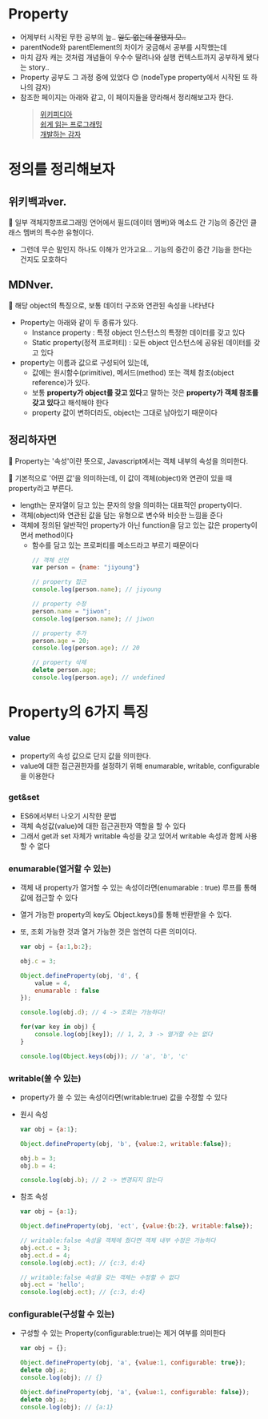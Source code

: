 # Property
- 어제부터 시작된 무한 공부의 늪.. ~~일도 없는데 잘됐지 모..~~
- parentNode와 parentElement의 차이가 궁금해서 공부를 시작했는데
- 마치 감자 캐는 것처럼 개념들이 우수수 딸려나와 실행 컨텍스트까지 공부하게 됐다는 story..
- Property 공부도 그 과정 중에 있었다 😊 (nodeType property에서 시작된 또 하나의 감자)
- 참조한 페이지는 아래와 같고, 이 페이지들을 망라해서 정리해보고자 한다.
    > [위키피디아](https://ko.wikipedia.org/wiki/%ED%94%84%EB%A1%9C%ED%8D%BC%ED%8B%B0_(%ED%94%84%EB%A1%9C%EA%B7%B8%EB%9E%98%EB%B0%8D))  
    > [쉽게 읽는 프로그래밍](https://m.blog.naver.com/magnking/220966405605)  
    > [개발하는 감자](https://byul91oh.tistory.com/167)
  
# 정의를 정리해보자

## 위키백과ver.

📢 일부 객체지향프로그래밍 언어에서 필드(데이터 멤버)와 메소드 간 기능의 중간인 클래스 멤버의 특수한 유형이다.

- 그런데 무슨 말인지 하나도 이해가 안가고요... 기능의 중간이 중간 기능을 한다는 건지도 모호하다

## MDNver.

📢 해당 object의 특징으로, 보통 데이터 구조와 연관된 속성을 나타낸다

- Property는 아래와 같이 두 종류가 있다.
    - Instance property : 특정 object 인스턴스의 특정한 데이터를 갖고 있다
    - Static property(정적 프로퍼티) : 모든 object 인스턴스에 공유된 데이터를 갖고 있다
- property는 이름과 값으로 구성되어 있는데,
    - 값에는 원시함수(primitive), 메서드(method) 또는 객체 참조(object reference)가 있다.
    - 보통 **property가 object를 갖고 있다**고 말하는 것은 **property가 객체 참조를 갖고 있다**고 해석해야 한다
    - property 값이 변하더라도, object는 그대로 남아있기 때문이다

## 정리하자면

📢 Property는 '속성'이란 뜻으로, Javascript에서는 객체 내부의 속성을 의미한다.

📢 기본적으로 '어떤 값'을 의미하는데, 이 값이 객체(object)와 연관이 있을 때 property라고 부른다.

- length는 문자열이 담고 있는 문자의 양을 의미하는 대표적인 property이다.
- 객체(object)와 연관된 값을 담는 유형으로 변수와 비슷한 느낌을 준다
- 객체에 정의된 일반적인 property가 아닌 function을 담고 있는 값은 property이면서 method이다
    - 함수를 담고 있는 프로퍼티를 메소드라고 부르기 때문이다  
        ```jsx
        // 객체 선언
        var person = {name: "jiyoung"}

        // property 접근
        console.log(person.name); // jiyoung

        // property 수정
        person.name = "jiwon";
        console.log(person.name); // jiwon

        // property 추가
        person.age = 20;
        console.log(person.age); // 20

        // property 삭제
        delete person.age;
        console.log(person.age); // undefined
        ```

# Property의 6가지 특징

### value

- property의 속성 값으로 단지 값을 의미한다.
- value에 대한 접근권한자를 설정하기 위해 enumarable, writable, configurable을 이용한다

### get&set

- ES6에서부터 나오기 시작한 문법
- 객체 속성값(value)에 대한 접근권한자 역할을 할 수 있다
- 그래서 get과 set 자체가 writable 속성을 갖고 있어서  writable 속성과 함께 사용할 수 없다

### enumarable(열거할 수 있는)

- 객체 내 property가 열거할 수 있는 속성이라면(enumarable : true) 루프를 통해 값에 접근할 수 있다
- 열거 가능한 property의 key도 Object.keys()를 통해 반환받을 수 있다.
- 또, 조회 가능한 것과 열거 가능한 것은 엄연히 다른 의미이다.
    
    ```jsx
    var obj = {a:1,b:2};
    
    obj.c = 3;
    
    Object.defineProperty(obj, 'd', {
    	value = 4,
    	enumarable : false
    });
    
    console.log(obj.d); // 4 -> 조회는 가능하다!
    
    for(var key in obj) {
    	console.log(obj[key]); // 1, 2, 3 -> 열거할 수는 없다
    }
    
    console.log(Object.keys(obj)); // 'a', 'b', 'c'
    ```
    
### writable(쓸 수 있는)

- property가 쓸 수 있는 속성이라면(writable:true) 값을 수정할 수 있다
- 원시 속성
    
    ```jsx
    var obj = {a:1};
    
    Object.defineProperty(obj, 'b', {value:2, writable:false});
    
    obj.b = 3;
    obj.b = 4;
    
    console.log(obj.b); // 2 -> 변경되지 않는다
    ```
    
- 참조 속성
    
    ```jsx
    var obj = {a:1};
    
    Object.defineProperty(obj, 'ect', {value:{b:2}, writable:false});
    
    // writable:false 속성을 객체에 줬다면 객체 내부 수정은 가능하다
    obj.ect.c = 3;
    obj.ect.d = 4;
    console.log(obj.ect); // {c:3, d:4}
    
    // writable:false 속성을 갖는 객체는 수정할 수 없다
    obj.ect = 'hello';
    console.log(obj.ect); // {c:3, d:4}
    ```
    
### configurable(구성할 수 있는)

- 구성할 수 있는 Property(configurable:true)는 제거 여부를 의미한다
    
    ```jsx
    var obj = {};
    
    Object.defineProperty(obj, 'a', {value:1, configurable: true});
    delete obj.a;
    console.log(obj); // {}
    
    Object.defineProperty(obj, 'a', {value:1, configurable: false});
    delete obj.a;
    console.log(obj); // {a:1}
    ```
